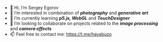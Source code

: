 - 👋 Hi, I’m Sergey Egorov
- 👀 I’m interested in combination of **_photography_** and **_generative art_**
- 🌱 I’m currently learning **_p5.js, WebGL_** and **_TouchDesigner_**
- 💞️ I’m looking to collaborate on projects related to the **_image processing_** and **_camera effects_**
- 📫 Feel free to contact me: https://t.me/hayabuzo
